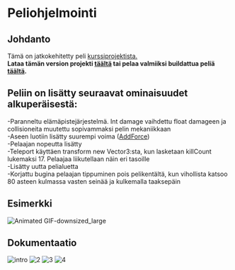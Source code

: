 # Peliohjelmointi
## Johdanto
Tämä on jatkokehitetty peli <a href="https://github.com/git-laakso/My-Zombie-Survival">kurssiprojektista.</a> <br>
<b>Lataa tämän version projekti <a href="https://www.dropbox.com/s/72t64jv2yvico6a/MyZombieSurvival.zip?dl=0">täältä</a> tai pelaa valmiiksi buildattua peliä <a href="https://www.dropbox.com/sh/6e0ve3pgz7zoua8/AADXhu0E8XoFimNSoB0r-k51a?dl=0">täältä</a>.</b>

## Peliin on lisätty seuraavat ominaisuudet alkuperäisestä:
-Paranneltu elämäpistejärjestelmä. Int damage vaihdettu float damageen ja collisioneita muutettu sopivammaksi pelin mekaniikkaan <br> 
-Aseen luotiin lisätty suurempi voima (<a href="https://docs.unity3d.com/ScriptReference/Rigidbody.AddForce.html">AddForce</a>) <br> 
-Pelaajan nopeutta lisätty <br>
-Teleport käyttäen transform new Vector3:sta, kun lasketaan killCount lukemaksi 17. Pelaajaa liikutellaan näin eri tasoille <br> 
-Lisätty uutta pelialuetta <br>
-Korjattu bugina pelaajan tippuminen pois pelikentältä, kun vihollista katsoo 80 asteen kulmassa vasten seinää ja kulkemalla taaksepäin
## Esimerkki
![Animated GIF-downsized_large](https://user-images.githubusercontent.com/52996898/71075015-07e7ef00-218c-11ea-8d71-ddadad2f45ae.gif)

## Dokumentaatio
![intro](https://user-images.githubusercontent.com/52996898/71072096-77f37680-2186-11ea-81c3-0608be0f6dba.PNG)
![2](https://user-images.githubusercontent.com/52996898/71072211-a8d3ab80-2186-11ea-94d4-2c3fae471c29.PNG)
![3](https://user-images.githubusercontent.com/52996898/71072213-aa04d880-2186-11ea-9591-f3a715503ba8.PNG)
![4](https://user-images.githubusercontent.com/52996898/71072215-aa9d6f00-2186-11ea-8922-9b4f4b06f9dc.PNG)

